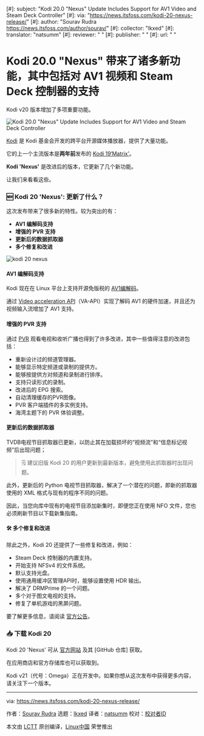 [#]: subject: "Kodi 20.0 "Nexus" Update Includes Support for AV1 Video and Steam Deck Controller"
[#]: via: "https://news.itsfoss.com/kodi-20-nexus-release/"
[#]: author: "Sourav Rudra https://news.itsfoss.com/author/sourav/"
[#]: collector: "lkxed"
[#]: translator: "natsumm"
[#]: reviewer: " "
[#]: publisher: " "
[#]: url: " "

Kodi 20.0 "Nexus" 带来了诸多新功能，其中包括对 AV1 视频和 Steam Deck 控制器的支持
======

Kodi v20 版本增加了多项重要功能。

![Kodi 20.0 "Nexus" Update Includes Support for AV1 Video and Steam Deck Controller][1]

[Kodi][2] 是 Kodi 基金会开发的跨平台开源媒体播放器，提供了大量功能。

它的上一个主流版本是**两年前**发布的 [Kodi 19‘Matrix’][3]。

**Kodi 'Nexus'** 是改进后的版本，它更新了几个新功能。

让我们来看看这些。

### 🆕 Kodi 20 'Nexus': 更新了什么？

这次发布带来了很多新的特性。较为突出的有：

- **AV1 编解码支持**
- **增强的 PVR 支持**
- **更新后的数据抓取器**
- **多个修复和改进**

![kodi 20 nexus][4]

#### AV1 编解码支持

Kodi 现在在 Linux 平台上支持开源免版税的 [AV1编解码][5]。

通过 [Video acceleration API][6]（VA-API）实现了解码 AV1 的硬件加速，并且还为视频输入流增加了 AV1 支持。

#### 增强的 PVR 支持

通过 [PVR][7] 观看电视和收听广播也得到了许多改进，其中一些值得注意的改进包括：

- 重新设计过的频道管理器。
- 能够显示特定频道或录制的提供方。
- 能够按提供方对频道和录制进行排序。
- 支持只读形式的录制。
- 改进后的 EPG 搜索。
- 自动清理缓存的PVR图像。
- PVR 客户端插件的多实例支持。
- 海湾主题下的 PVR 体验调整。

#### 更新后的数据抓取器

TVDB电视节目抓取器已更新，以防止其在加载损坏的“视频流”和“信息标记视频”后出现问题；

> 🗒️ 建议旧版 Kodi 20 的用户更新到最新版本，避免使用此抓取器时出现问题。

此外，更新后的 Python 电视节目抓取器，解决了一个潜在的问题，即新的抓取器使用的 XML 格式与现有的程序不同的问题。

因此，当您向库中现有的电视节目添加新集时，即便您正在使用 NFO 文件，您也必须刷新节目以下载新集指南。

#### 🛠️ 多个修复和改进

除此之外，Kodi 20 还提供了一些修复和改进，例如：

- Steam Deck 控制器的内置支持。
- 开始支持 NFSv4 的文件系统。
- 默认支持光盘。
- 使用通用缓冲区管理API时，能够设置使用 HDR 输出。
- 解决了 DRMPrime 的一个问题。
- 多个对于图文电视的支持。
- 修复了单机游戏的黑屏问题。

要了解更多信息，请阅读 [官方公告][8]。

### 📥 下载 Kodi 20

Kodi 20 'Nexus' 可从 [官方网站][9] 及其 [GitHub 仓库] 获取。

在应用商店和官方存储库也可以获取到。

Kodi v21（代号：Omega）正在开发中。如果你想从这次发布中获得更多内容，请关注下一个版本。

--------------------------------------------------------------------------------

via: https://news.itsfoss.com/kodi-20-nexus-release/

作者：[Sourav Rudra][a]
选题：[lkxed][b]
译者：[natsumm](https://github.com/natsumm)
校对：[校对者ID](https://github.com/校对者ID)

本文由 [LCTT](https://github.com/LCTT/TranslateProject) 原创编译，[Linux中国](https://linux.cn/) 荣誉推出

[a]: https://news.itsfoss.com/author/sourav/
[b]: https://github.com/lkxed
[1]: https://news.itsfoss.com/content/images/size/w2000/2023/01/kodi-nexus-20-release.png
[2]: https://kodi.tv
[3]: https://news.itsfoss.com/kodi-19-release/
[4]: https://news.itsfoss.com/content/images/2023/01/Kodi_20_Nexus.jpg
[5]: https://en.wikipedia.org/wiki/AV1
[6]: https://en.wikipedia.org/wiki/Video_Acceleration_API
[7]: https://kodi.wiki/view/PVR
[8]: https://kodi.tv/article/kodi-20-0-nexus-release
[9]: https://kodi.tv/download/
[10]: https://github.com/xbmc/xbmc/releases/tag/20.0-Nexus
